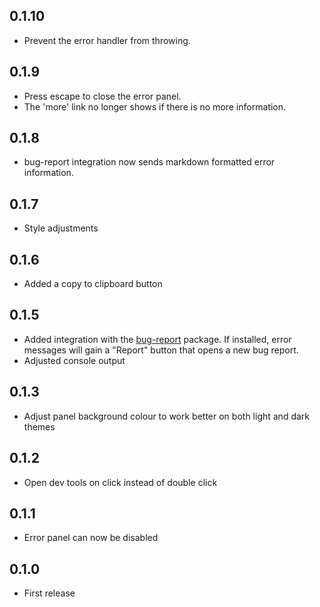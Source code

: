 ## 0.1.10
* Prevent the error handler from throwing.

## 0.1.9
* Press escape to close the error panel.
* The 'more' link no longer shows if there is no more information.

## 0.1.8
* bug-report integration now sends markdown formatted error information.

## 0.1.7
* Style adjustments

## 0.1.6
* Added a copy to clipboard button

## 0.1.5
* Added integration with the [bug-report](https://github.com/lee-dohm/bug-report) package. If installed, error messages will gain a "Report" button that opens a new bug report.
* Adjusted console output

## 0.1.3
* Adjust panel background colour to work better on both light and dark themes

## 0.1.2
* Open dev tools on click instead of double click

## 0.1.1
* Error panel can now be disabled

## 0.1.0
* First release
